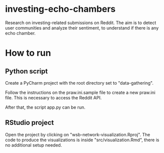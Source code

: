 # investing-echo-chambers
Research on investing-related submissions on Reddit. The aim is to detect user communities and analyze their sentiment, to understand if there is any echo chamber.

# How to run

## Python script
Create a PyCharm project with the root directory set to "data-gathering".

Follow the instructions on the praw.ini.sample file to create a new praw.ini file. 
This is necessary to access the Reddit API.

After that, the script app.py can be run.

## RStudio project
Open the project by clicking on "wsb-network-visualization.Rproj".
The code to produce the visualizations is inside "src/visualization.Rmd",
there is no additional setup needed.